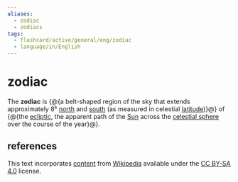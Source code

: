 ```yaml
---
aliases:
  - zodiac
  - zodiacs
tags:
  - flashcard/active/general/eng/zodiac
  - language/in/English
---
```


# zodiac

The __zodiac__ is {@{a belt-shaped region of the sky that extends approximately 8° [north](north.md) and [south](south.md) (as measured in celestial [latitude](latitude.md))}@} of {@{the [ecliptic](ecliptic.md), the apparent path of the [Sun](Sun.md) across the [celestial sphere](celestial%20sphere.md) over the course of the year}@}. <!--SR:!2028-08-18,1124,310!2025-08-12,16,296-->

## references

This text incorporates [content](https://en.wikipedia.org/wiki/zodiac) from [Wikipedia](Wikipedia.md) available under the [CC BY-SA 4.0](https://creativecommons.org/licenses/by-sa/4.0/) license.
